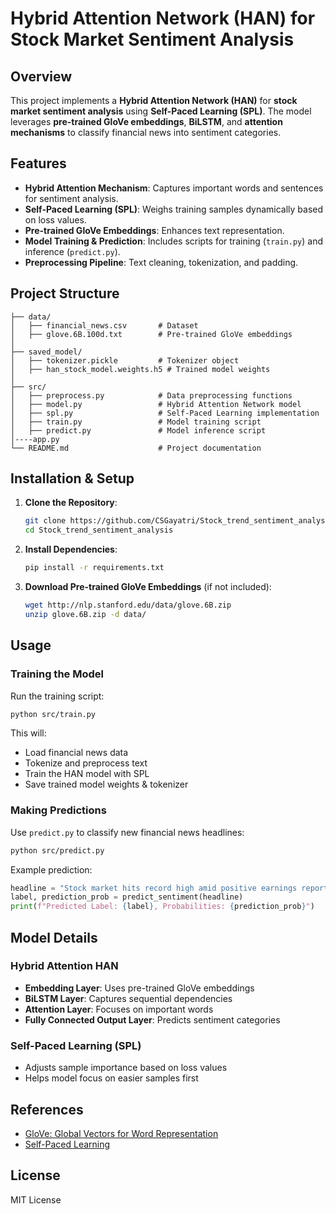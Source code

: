 # Hybrid Attention Network (HAN) for Stock Market Sentiment Analysis

## Overview
This project implements a **Hybrid Attention Network (HAN)** for **stock market sentiment analysis** using **Self-Paced Learning (SPL)**. The model leverages **pre-trained GloVe embeddings**, **BiLSTM**, and **attention mechanisms** to classify financial news into sentiment categories.

## Features
- **Hybrid Attention Mechanism**: Captures important words and sentences for sentiment analysis.
- **Self-Paced Learning (SPL)**: Weighs training samples dynamically based on loss values.
- **Pre-trained GloVe Embeddings**: Enhances text representation.
- **Model Training & Prediction**: Includes scripts for training (`train.py`) and inference (`predict.py`).
- **Preprocessing Pipeline**: Text cleaning, tokenization, and padding.

## Project Structure
```
├── data/
│   ├── financial_news.csv       # Dataset
│   ├── glove.6B.100d.txt        # Pre-trained GloVe embeddings
│
├── saved_model/
│   ├── tokenizer.pickle         # Tokenizer object
│   ├── han_stock_model.weights.h5 # Trained model weights
│
├── src/
│   ├── preprocess.py            # Data preprocessing functions
│   ├── model.py                 # Hybrid Attention Network model
│   ├── spl.py                   # Self-Paced Learning implementation
│   ├── train.py                 # Model training script
│   ├── predict.py               # Model inference script
│----app.py
└── README.md                    # Project documentation
```

## Installation & Setup
1. **Clone the Repository**:
   ```bash
   git clone https://github.com/CSGayatri/Stock_trend_sentiment_analysis
   cd Stock_trend_sentiment_analysis
   ```

2. **Install Dependencies**:
   ```bash
   pip install -r requirements.txt
   ```

3. **Download Pre-trained GloVe Embeddings** (if not included):
   ```bash
   wget http://nlp.stanford.edu/data/glove.6B.zip
   unzip glove.6B.zip -d data/
   ```

## Usage
### Training the Model
Run the training script:
```bash
python src/train.py
```
This will:
- Load financial news data
- Tokenize and preprocess text
- Train the HAN model with SPL
- Save trained model weights & tokenizer

### Making Predictions
Use `predict.py` to classify new financial news headlines:
```bash
python src/predict.py
```
Example prediction:
```python
headline = "Stock market hits record high amid positive earnings reports"
label, prediction_prob = predict_sentiment(headline)
print(f"Predicted Label: {label}, Probabilities: {prediction_prob}")
```

## Model Details
### **Hybrid Attention HAN**
- **Embedding Layer**: Uses pre-trained GloVe embeddings
- **BiLSTM Layer**: Captures sequential dependencies
- **Attention Layer**: Focuses on important words
- **Fully Connected Output Layer**: Predicts sentiment categories

### **Self-Paced Learning (SPL)**
- Adjusts sample importance based on loss values
- Helps model focus on easier samples first

## References
- [GloVe: Global Vectors for Word Representation](https://nlp.stanford.edu/projects/glove/)
- [Self-Paced Learning](https://proceedings.neurips.cc/paper_files/paper/2010/file/edfd32c9b7a2b5e0d04adf8853f8be1d-Paper.pdf)

## License
MIT License

